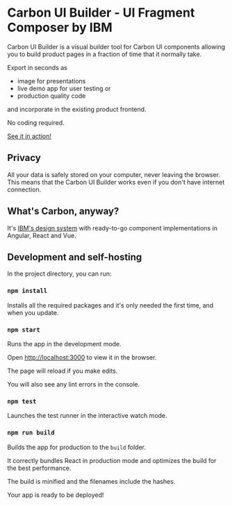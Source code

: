 # Carbon UI Builder - UI Fragment Composer by IBM

Carbon UI Builder is a visual builder tool for Carbon UI components allowing you to
build product pages in a fraction of time that it normally take.

Export in seconds as

* image for presentations
* live demo app for user testing or
* production quality code

and incorporate in the existing product frontend.

No coding required.

[See it in action!](https://ibm.github.io/carbon-components-builder/)

## Privacy

All your data is safely stored on your computer, never leaving the browser.
This means that the Carbon UI Builder works even if you don't have internet connection.

## What's Carbon, anyway?

It's [IBM's design system](https://www.carbondesignsystem.com/) with ready-to-go component implementations
in Angular, React and Vue.

## Development and self-hosting

In the project directory, you can run:

### `npm install`

Installs all the required packages and it's only needed the first time, and when you update.

### `npm start`

Runs the app in the development mode.

Open [http://localhost:3000](http://localhost:3000) to view it in the browser.

The page will reload if you make edits.

You will also see any lint errors in the console.

### `npm test`

Launches the test runner in the interactive watch mode.

### `npm run build`

Builds the app for production to the `build` folder.

It correctly bundles React in production mode and optimizes the build for the best performance.

The build is minified and the filenames include the hashes.

Your app is ready to be deployed!
